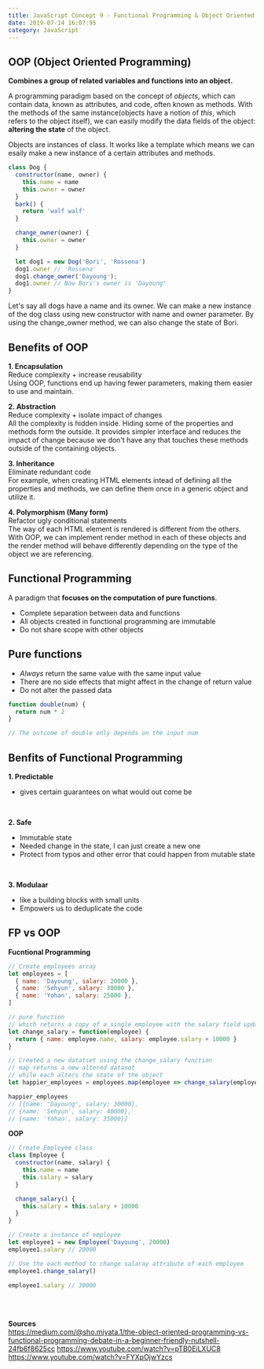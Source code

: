 ```yaml
---
title: JavaScript Concept 9 - Functional Programming & Object Oriented Programming
date: 2019-07-14 16:07:95
category: JavaScript
---
```


## OOP (Object Oriented Programming)

**Combines a group of related variables and functions into an object.**

A programming paradigm based on the concept of _objects_, which can contain data, known as attributes, and code, often known as methods. With the methods of the same instance(objects have a notion of _this_, which refers to the object itself), we can easily modify the data fields of the object: **altering the state** of the object.

Objects are instances of class. It works like a template which means we can esaily make a new instance of a certain attributes and methods.

```js
class Dog {
  constructor(name, owner) {
    this.name = name
    this.owner = owner
  }
  bark() {
    return 'walf walf'
  }

  change_owner(owner) {
    this.owner = owner
  }

  let dog1 = new Dog('Bori', 'Rossena')
  dog1.owner // 'Rossena'
  dog1.change_owner('Dayoung');
  dog1.owner // Now Bori's owner is 'Dayoung'
}
```

Let's say all dogs have a name and its owner. We can make a new instance of the dog class using new constructor with name and owner parameter. By using the change_owner method, we can also change the state of Bori.

## Benefits of OOP

**1. Encapsulation**
<br>
Reduce complexity + increase reusability
<br>
Using OOP, functions end up having fewer parameters, making them easier to use and maintain.

**2. Abstraction**
<br>
Reduce complexity + isolate impact of changes
<br>
All the complexity is hidden inside. Hiding some of the properties and methods form the outside. It provides simpler interface and reduces the impact of change because we don't have any that touches these methods outside of the containing objects.

**3. Inheritance**
<br>
Eliminate redundant code
<br>
For example, when creating HTML elements intead of defining all the properties and methods, we can define them once in a generic object and utilize it.

**4. Polymorphism (Many form)**
<br>
Refactor ugly conditional statements
<br>
The way of each HTML element is rendered is different from the others. With OOP, we can implement render method in each of these objects and the render method will behave differently depending on the type of the object we are referencing.

## Functional Programming

A paradigm that **focuses on the computation of pure functions**.

- Complete separation between data and functions
- All objects created in functional programming are immutable
- Do not share scope with other objects

## Pure functions

- _Always_ return the same value with the same input value
- There are no side effects that might affect in the change of return value
- Do not alter the passed data

```js
function double(num) {
  return num * 2
}

// The outcome of double only depends on the input num
```

## Benfits of Functional Programming

**1. Predictable**

- gives certain guarantees on what would out come be

<br>

**2. Safe**

- Immutable state
- Needed change in the state, I can just create a new one
- Protect from typos and other error that could happen from mutable state

<br>

**3. Modulaar**

- like a building blocks with small units
- Empowers us to deduplicate the code

## FP vs OOP

**Fucntional Programming**

```js
// Create employees array
let employees = [
  { name: 'Dayoung', salary: 20000 },
  { name: 'Sehyun', salary: 30000 },
  { name: 'Yohan', salary: 25000 },
]

// pure function
// which returns a copy of a single employee with the salary field updated
let change_salary = function(employee) {
  return { name: employee.name, salary: employee.salary + 10000 }
}

// Created a new datatset using the change_salary function
// map returns a new altered dataset
// while each alters the state of the object
let happier_employees = employees.map(employee => change_salary(employee))

happier_employees
// [{name: 'Dayoung', salary: 30000},
// {name: 'Sehyun', salary: 40000},
// {name: 'Yohan', salary: 35000}]
```

**OOP**

```js
// Create Employee class
class Employee {
  constructor(name, salary) {
    this.name = name
    this.salary = salary
  }

  change_salary() {
    this.salary = this.salary + 10000
  }
}

// Create a instance of employee
let employee1 = new Employee('Dayoung', 20000)
employee1.salary // 20000

// Use the each method to change salaray attribute of each employee
employee1.change_salary()

employee1.salary // 30000
```

<br>
<br>

**Sources**
<br>
https://medium.com/@sho.miyata.1/the-object-oriented-programming-vs-functional-programming-debate-in-a-beginner-friendly-nutshell-24fb6f8625cc
https://www.youtube.com/watch?v=pTB0EiLXUC8
https://www.youtube.com/watch?v=FYXpOjwYzcs

<br>
<br>
